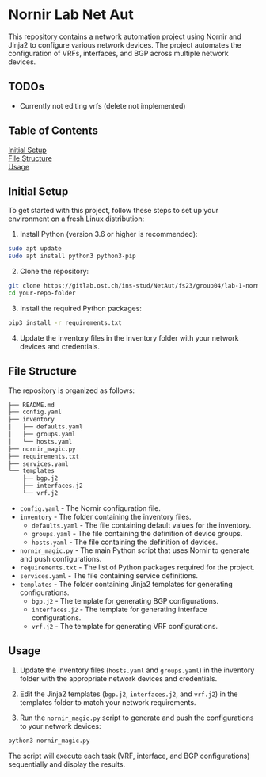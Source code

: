 # Nornir Lab Net Aut
This repository contains a network automation project using Nornir and Jinja2 to configure various network devices. The project automates the configuration of VRFs, interfaces, and BGP across multiple network devices.

## TODOs
- Currently not editing vrfs (delete not implemented)

## Table of Contents
[Initial Setup](#initial-setup) \
[File Structure](#file-structure) \
[Usage](#usage)

## Initial Setup
To get started with this project, follow these steps to set up your environment on a fresh Linux distribution:

1. Install Python (version 3.6 or higher is recommended):
```sh
sudo apt update
sudo apt install python3 python3-pip
```

2. Clone the repository:
```sh
git clone https://gitlab.ost.ch/ins-stud/NetAut/fs23/group04/lab-1-nornir.git
cd your-repo-folder
```

3. Install the required Python packages:
```sh
pip3 install -r requirements.txt
```

4. Update the inventory files in the inventory folder with your network devices and credentials.

## File Structure
The repository is organized as follows:
```sh
├── README.md
├── config.yaml
├── inventory
│   ├── defaults.yaml
│   ├── groups.yaml
│   └── hosts.yaml
├── nornir_magic.py
├── requirements.txt
├── services.yaml
└── templates
    ├── bgp.j2
    ├── interfaces.j2
    └── vrf.j2
```
- `config.yaml` - The Nornir configuration file.
- `inventory` - The folder containing the inventory files.
    - `defaults.yaml` - The file containing default values for the inventory.
    - `groups.yaml` - The file containing the definition of device groups.
    - `hosts.yaml` - The file containing the definition of devices.
- `nornir_magic.py` - The main Python script that uses Nornir to generate and push configurations.
- `requirements.txt` - The list of Python packages required for the project.
- `services.yaml` - The file containing service definitions.
- `templates` - The folder containing Jinja2 templates for generating configurations.
    - `bgp.j2` - The template for generating BGP configurations.
    - `interfaces.j2` - The template for generating interface configurations.
    - `vrf.j2` - The template for generating VRF configurations.

## Usage
1. Update the inventory files (`hosts.yaml` and `groups.yaml`) in the inventory folder with the appropriate network devices and credentials.

2. Edit the Jinja2 templates (`bgp.j2`, `interfaces.j2`, and `vrf.j2`) in the templates folder to match your network requirements.

3. Run the `nornir_magic.py` script to generate and push the configurations to your network devices:

```py
python3 nornir_magic.py
```
The script will execute each task (VRF, interface, and BGP configurations) sequentially and display the results.
